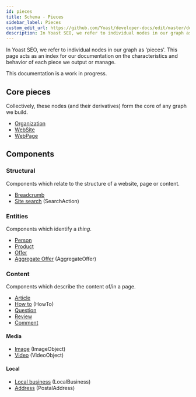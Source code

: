```yaml
---
id: pieces
title: Schema - Pieces
sidebar_label: Pieces
custom_edit_url: https://github.com/Yoast/developer-docs/edit/master/docs/features/schema/pieces.md
description: In Yoast SEO, we refer to individual nodes in our graph as 'pieces'. This page acts as an index for our documentation on pieces we output.
---
```

In Yoast SEO, we refer to individual nodes in our graph as 'pieces'. This page acts as an index for our documentation on the characteristics and behavior of each piece we output or manage.

This documentation is a work in progress.

## Core pieces
Collectively, these nodes (and their derivatives) form the core of any graph we build.

* [Organization](pieces/organization.md)
* [WebSite](pieces/website.md)
* [WebPage](pieces/webpage.md)

## Components

### Structural
Components which relate to the structure of a website, page or content.

* [Breadcrumb](pieces/breadcrumb.md)
* [Site search](pieces/searchaction.md) (SearchAction)

### Entities
Components which identify a *thing*.

* [Person](pieces/person.md)
* [Product](pieces/product.md)
 * [Offer](pieces/offer.md)
 * [Aggregate Offer](pieces/aggregateoffer.md) (AggregateOffer)

### Content
Components which describe the content of/in a page.

* [Article](pieces/article.md)
* [How to](pieces/howto.md) (HowTo)
* [Question](pieces/question.md)
* [Review](pieces/review.md)
* [Comment](pieces/comment.md)

#### Media
* [Image](pieces/image.md) (ImageObject)
* [Video](pieces/video.md) (VideoObject)

#### Local
* [Local business](pieces/localbusiness.md) (LocalBusiness)
* [Address](pieces/postaladdress.md) (PostalAddress)
